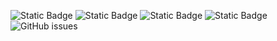 ![Static Badge](https://img.shields.io/badge/blacklists-60-000000) ![Static Badge](https://img.shields.io/badge/blacklisted-3068151-cc0000) ![Static Badge](https://img.shields.io/badge/whitelisted-2243-00CC00) ![Static Badge](https://img.shields.io/badge/streaming_blacklist-28107-000000) ![GitHub issues](https://img.shields.io/github/issues/fabriziosalmi/blacklists)
